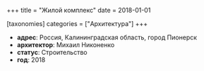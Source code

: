 
+++
title = "Жилой комплекс"
date = 2018-01-01

[taxonomies]
categories = ["Архитектура"]
+++

- **адрес**: Россия, Калининградская область, город Пионерск
- **архитектор**: Михаил Никоненко
- **статус**: Строительство
- **год**: 2018
        